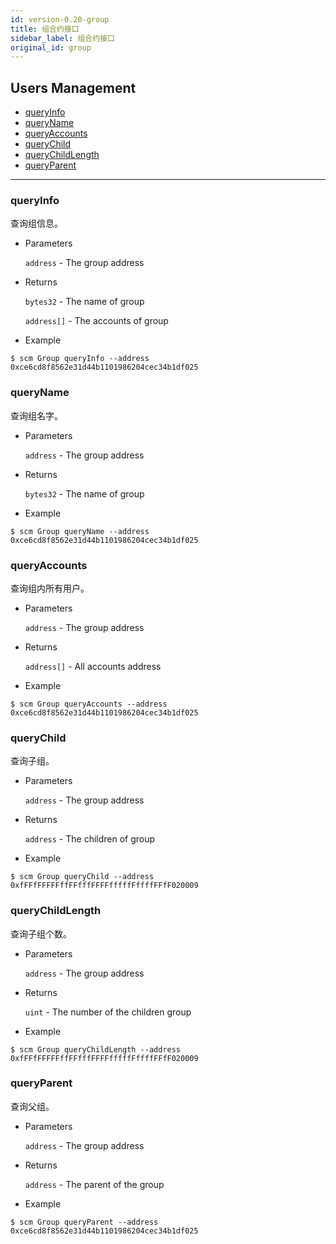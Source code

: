 ```yaml
---
id: version-0.20-group
title: 组合约接口
sidebar_label: 组合约接口
original_id: group
---
```


<h2 class="hover-list">Users Management</h2>

- [queryInfo](#queryInfo)
- [queryName](#queryName)
- [queryAccounts](#queryAccounts)
- [queryChild](#queryChild)
- [queryChildLength](#queryChildLength)
- [queryParent](#queryParent)

---

### queryInfo

查询组信息。

- Parameters

  `address` - The group address

- Returns

  `bytes32` - The name of group

  `address[]` - The accounts of group

- Example

```shell
$ scm Group queryInfo --address 0xce6cd8f8562e31d44b1101986204cec34b1df025
```

### queryName

查询组名字。

- Parameters

  `address` - The group address

- Returns

  `bytes32` - The name of group

- Example

```shell
$ scm Group queryName --address 0xce6cd8f8562e31d44b1101986204cec34b1df025
```

### queryAccounts

查询组内所有用户。

- Parameters

  `address` - The group address

- Returns

  `address[]` - All accounts address

- Example

```shell
$ scm Group queryAccounts --address 0xce6cd8f8562e31d44b1101986204cec34b1df025
```

### queryChild

查询子组。

- Parameters

  `address` - The group address

- Returns

  `address` - The children of group

- Example

```shell
$ scm Group queryChild --address 0xfFFfFFFFFffFFfffFFFFfffffFffffFFfF020009
```

### queryChildLength

查询子组个数。

- Parameters

  `address` - The group address

- Returns

  `uint` - The number of the children group

- Example

```shell
$ scm Group queryChildLength --address 0xfFFfFFFFFffFFfffFFFFfffffFffffFFfF020009
```

### queryParent

查询父组。

- Parameters

  `address` - The group address

- Returns

  `address` - The parent of the group

- Example

```shell
$ scm Group queryParent --address 0xce6cd8f8562e31d44b1101986204cec34b1df025
```
